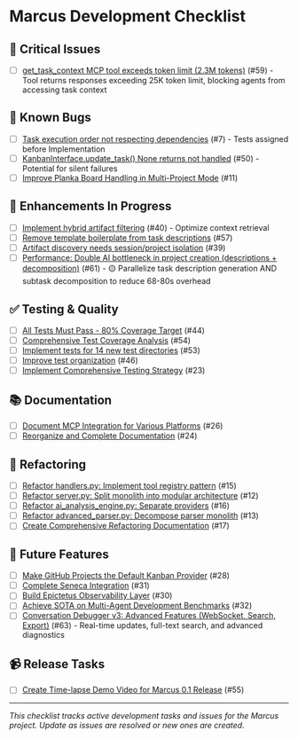 # Marcus Development Checklist

## 🔴 Critical Issues

- [ ] [get_task_context MCP tool exceeds token limit (2.3M tokens)](https://github.com/lwgray/marcus/issues/59) (#59) - Tool returns responses exceeding 25K token limit, blocking agents from accessing task context

## 🐛 Known Bugs

- [ ] [Task execution order not respecting dependencies](https://github.com/lwgray/marcus/issues/7) (#7) - Tests assigned before Implementation
- [ ] [KanbanInterface.update_task() None returns not handled](https://github.com/lwgray/marcus/issues/50) (#50) - Potential for silent failures
- [ ] [Improve Planka Board Handling in Multi-Project Mode](https://github.com/lwgray/marcus/issues/11) (#11)

## 🚀 Enhancements In Progress

- [ ] [Implement hybrid artifact filtering](https://github.com/lwgray/marcus/issues/40) (#40) - Optimize context retrieval
- [ ] [Remove template boilerplate from task descriptions](https://github.com/lwgray/marcus/issues/57) (#57)
- [ ] [Artifact discovery needs session/project isolation](https://github.com/lwgray/marcus/issues/39) (#39)
- [ ] [Performance: Double AI bottleneck in project creation (descriptions + decomposition)](https://github.com/lwgray/marcus/issues/61) (#61) - 🟡 Parallelize task description generation AND subtask decomposition to reduce 68-80s overhead

## ✅ Testing & Quality

- [ ] [All Tests Must Pass - 80% Coverage Target](https://github.com/lwgray/marcus/issues/44) (#44)
- [ ] [Comprehensive Test Coverage Analysis](https://github.com/lwgray/marcus/issues/54) (#54)
- [ ] [Implement tests for 14 new test directories](https://github.com/lwgray/marcus/issues/53) (#53)
- [ ] [Improve test organization](https://github.com/lwgray/marcus/issues/46) (#46)
- [ ] [Implement Comprehensive Testing Strategy](https://github.com/lwgray/marcus/issues/23) (#23)

## 📚 Documentation

- [ ] [Document MCP Integration for Various Platforms](https://github.com/lwgray/marcus/issues/26) (#26)
- [ ] [Reorganize and Complete Documentation](https://github.com/lwgray/marcus/issues/24) (#24)

## 🔧 Refactoring

- [ ] [Refactor handlers.py: Implement tool registry pattern](https://github.com/lwgray/marcus/issues/15) (#15)
- [ ] [Refactor server.py: Split monolith into modular architecture](https://github.com/lwgray/marcus/issues/12) (#12)
- [ ] [Refactor ai_analysis_engine.py: Separate providers](https://github.com/lwgray/marcus/issues/16) (#16)
- [ ] [Refactor advanced_parser.py: Decompose parser monolith](https://github.com/lwgray/marcus/issues/13) (#13)
- [ ] [Create Comprehensive Refactoring Documentation](https://github.com/lwgray/marcus/issues/17) (#17)

## 🎯 Future Features

- [ ] [Make GitHub Projects the Default Kanban Provider](https://github.com/lwgray/marcus/issues/28) (#28)
- [ ] [Complete Seneca Integration](https://github.com/lwgray/marcus/issues/31) (#31)
- [ ] [Build Epictetus Observability Layer](https://github.com/lwgray/marcus/issues/30) (#30)
- [ ] [Achieve SOTA on Multi-Agent Development Benchmarks](https://github.com/lwgray/marcus/issues/32) (#32)
- [ ] [Conversation Debugger v3: Advanced Features (WebSocket, Search, Export)](https://github.com/lwgray/marcus/issues/63) (#63) - Real-time updates, full-text search, and advanced diagnostics

## 📹 Release Tasks

- [ ] [Create Time-lapse Demo Video for Marcus 0.1 Release](https://github.com/lwgray/marcus/issues/55) (#55)

---

*This checklist tracks active development tasks and issues for the Marcus project. Update as issues are resolved or new ones are created.*
